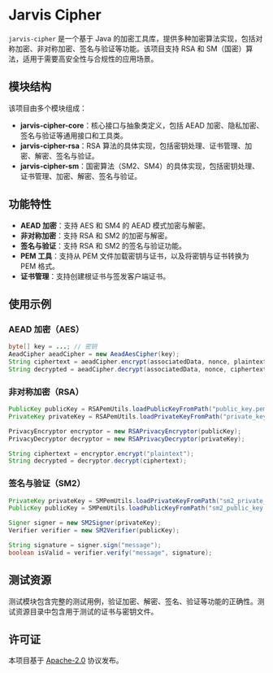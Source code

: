 # Jarvis Cipher

`jarvis-cipher` 是一个基于 Java 的加密工具库，提供多种加密算法实现，包括对称加密、非对称加密、签名与验证等功能。该项目支持 RSA 和 SM（国密）算法，适用于需要高安全性与合规性的应用场景。

## 模块结构

该项目由多个模块组成：

- **jarvis-cipher-core**：核心接口与抽象类定义，包括 AEAD 加密、隐私加密、签名与验证等通用接口和工具类。
- **jarvis-cipher-rsa**：RSA 算法的具体实现，包括密钥处理、证书管理、加密、解密、签名与验证。
- **jarvis-cipher-sm**：国密算法（SM2、SM4）的具体实现，包括密钥处理、证书管理、加密、解密、签名与验证。

## 功能特性

- **AEAD 加密**：支持 AES 和 SM4 的 AEAD 模式加密与解密。
- **非对称加密**：支持 RSA 和 SM2 的加密与解密。
- **签名与验证**：支持 RSA 和 SM2 的签名与验证功能。
- **PEM 工具**：支持从 PEM 文件加载密钥与证书，以及将密钥与证书转换为 PEM 格式。
- **证书管理**：支持创建根证书与签发客户端证书。

## 使用示例

### AEAD 加密（AES）

```java
byte[] key = ...; // 密钥
AeadCipher aeadCipher = new AeadAesCipher(key);
String ciphertext = aeadCipher.encrypt(associatedData, nonce, plaintext);
String decrypted = aeadCipher.decrypt(associatedData, nonce, ciphertext);
```

### 非对称加密（RSA）

```java
PublicKey publicKey = RSAPemUtils.loadPublicKeyFromPath("public_key.pem");
PrivateKey privateKey = RSAPemUtils.loadPrivateKeyFromPath("private_key.pem");

PrivacyEncryptor encryptor = new RSAPrivacyEncryptor(publicKey);
PrivacyDecryptor decryptor = new RSAPrivacyDecryptor(privateKey);

String ciphertext = encryptor.encrypt("plaintext");
String decrypted = decryptor.decrypt(ciphertext);
```

### 签名与验证（SM2）

```java
PrivateKey privateKey = SMPemUtils.loadPrivateKeyFromPath("sm2_private_key.pem");
PublicKey publicKey = SMPemUtils.loadPublicKeyFromPath("sm2_public_key.pem");

Signer signer = new SM2Signer(privateKey);
Verifier verifier = new SM2Verifier(publicKey);

String signature = signer.sign("message");
boolean isValid = verifier.verify("message", signature);
```

## 测试资源

测试模块包含完整的测试用例，验证加密、解密、签名、验证等功能的正确性。测试资源目录中包含用于测试的证书与密钥文件。

## 许可证

本项目基于 [Apache-2.0](LICENSE) 协议发布。